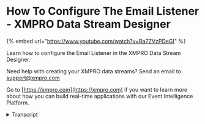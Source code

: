 # How To Configure The Email Listener - XMPRO Data Stream Designer
{% embed url="https://www.youtube.com/watch?v=Ra7ZVzPDeGI" %}

Learn how to configure the Email Listener in the XMPRO Data Stream Designer. 

Need help with creating your XMPRO data streams? Send an email to support@xmpro.com 

Go to [https://xmpro.com](https://xmpro.com) if you want to learn more about how you can build real-time applications with our Event Intelligence Platform.
<details>
<summary>Transcript</summary>we are going to do here is look at how

to set up and configure the email

listener agent go to the tool box and

search for pop3 listener you will find

it under listeners click on the agent

and drag to the cameras click save

double click on your agent

first make sure you're using the

collection you'd like to use and set the

polling interval next add a valid house

address at the port that should be used

if needed select the use ssl box if

needed select the SSL validation box

next provide valid authentication

details by adding a valid username and

password

if needed click on the delete on the red

box and select it click apply click Save
</details>